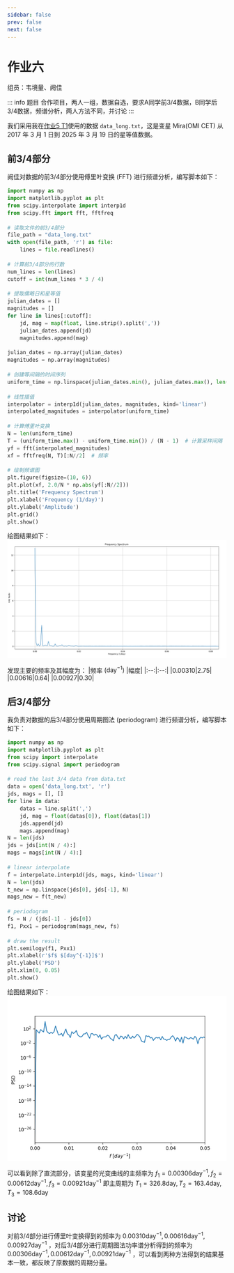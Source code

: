 ```yaml
---
sidebar: false
prev: false
next: false
---
```


# 作业六

组员：韦境量、阙佳

::: info 题目
合作项目，两人一组，数据自选，要求A同学前3/4数据，B同学后3/4数据，频谱分析，两人方法不同，并讨论
:::

我们采用我在[作业5 T1](/hw/data_process/hw5#t1-频谱分析)使用的数据 `data_long.txt`，这是变星 Mira(OMI CET) 从 2017 年 3 月 1 日到 2025 年 3 月 19 日的星等值数据。

## 前3/4部分

阙佳对数据的前3/4部分使用傅里叶变换 (FFT) 进行频谱分析，编写脚本如下：
```py
import numpy as np
import matplotlib.pyplot as plt
from scipy.interpolate import interp1d
from scipy.fft import fft, fftfreq

# 读取文件的前3/4部分
file_path = "data_long.txt"
with open(file_path, 'r') as file:
    lines = file.readlines()

# 计算前3/4部分的行数
num_lines = len(lines)
cutoff = int(num_lines * 3 / 4)

# 提取儒略日和星等值
julian_dates = []
magnitudes = []
for line in lines[:cutoff]:
    jd, mag = map(float, line.strip().split(','))
    julian_dates.append(jd)
    magnitudes.append(mag)

julian_dates = np.array(julian_dates)
magnitudes = np.array(magnitudes)

# 创建等间隔的时间序列
uniform_time = np.linspace(julian_dates.min(), julian_dates.max(), len(julian_dates))

# 线性插值
interpolator = interp1d(julian_dates, magnitudes, kind='linear')
interpolated_magnitudes = interpolator(uniform_time)

# 计算傅里叶变换
N = len(uniform_time)
T = (uniform_time.max() - uniform_time.min()) / (N - 1)  # 计算采样间隔
yf = fft(interpolated_magnitudes)
xf = fftfreq(N, T)[:N//2]  # 频率

# 绘制频谱图
plt.figure(figsize=(10, 6))
plt.plot(xf, 2.0/N * np.abs(yf[:N//2]))
plt.title('Frequency Spectrum')
plt.xlabel('Frequency (1/day)')
plt.ylabel('Amplitude')
plt.grid()
plt.show()
```

绘图结果如下：
![1](./hw6_fig/1.png)

发现主要的频率及其幅度为：
|频率 $(\mathrm{day}^{-1})$ |幅度|
|:--:|:--:|
|$0.00310$|$2.75$|
|$0.00616$|$0.64$|
|$0.00927$|$0.30$|

## 后3/4部分

我负责对数据的后3/4部分使用周期图法 (periodogram) 进行频谱分析，编写脚本如下：
```py
import numpy as np
import matplotlib.pyplot as plt
from scipy import interpolate
from scipy.signal import periodogram

# read the last 3/4 data from data.txt
data = open('data_long.txt', 'r')
jds, mags = [], []
for line in data:
    datas = line.split(',')
    jd, mag = float(datas[0]), float(datas[1])
    jds.append(jd)
    mags.append(mag)
N = len(jds)
jds = jds[int(N / 4):]
mags = mags[int(N / 4):]

# linear interpolate
f = interpolate.interp1d(jds, mags, kind='linear')
N = len(jds)
t_new = np.linspace(jds[0], jds[-1], N)
mags_new = f(t_new)

# periodogram
fs = N / (jds[-1] - jds[0])
f1, Pxx1 = periodogram(mags_new, fs)

# draw the result
plt.semilogy(f1, Pxx1)
plt.xlabel(r'$f$ $[day^{-1}]$')
plt.ylabel('PSD')
plt.xlim(0, 0.05)
plt.show()
```

绘图结果如下：
![2](./hw6_fig/2.png)

可以看到除了直流部分，该变星的光变曲线的主频率为 $f_1=0.00306\mathrm{day}^{-1},f_2=0.00612\mathrm{day}^{-1},f_3=0.00921\mathrm{day}^{-1}$ 即主周期为 $T_1=326.8\mathrm{day},T_2=163.4\mathrm{day},T_3=108.6\mathrm{day}$

## 讨论

对前3/4部分进行傅里叶变换得到的频率为 $0.00310\mathrm{day}^{-1},0.00616\mathrm{day}^{-1},0.00927\mathrm{day}^{-1}$ ，对后3/4部分进行周期图法功率谱分析得到的频率为 $0.00306\mathrm{day}^{-1},0.00612\mathrm{day}^{-1},0.00921\mathrm{day}^{-1}$ ，可以看到两种方法得到的结果基本一致，都反映了原数据的周期分量。
